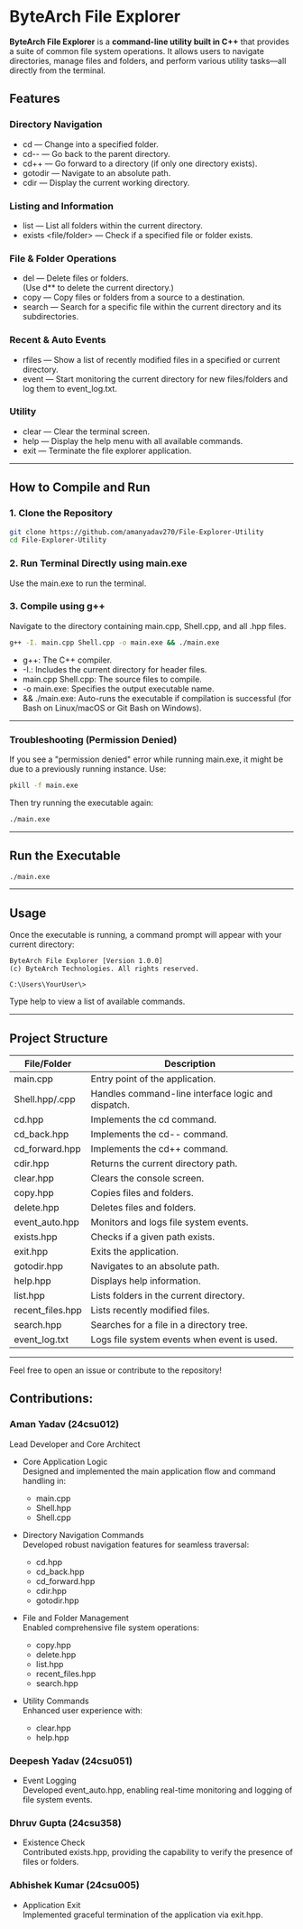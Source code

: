 # ByteArch File Explorer

**ByteArch File Explorer** is a **command-line utility built in C++** that provides a suite of common file system operations. It allows users to navigate directories, manage files and folders, and perform various utility tasks—all directly from the terminal.

## Features

### Directory Navigation
- cd <foldername> — Change into a specified folder.
- cd-- — Go back to the parent directory.
- cd++ — Go forward to a directory (if only one directory exists).
- gotodir — Navigate to an absolute path.
- cdir — Display the current working directory.

### Listing and Information
- list — List all folders within the current directory.
- exists <file/folder> — Check if a specified file or folder exists.

### File & Folder Operations
- del — Delete files or folders.  
  (Use d** to delete the current directory.)
- copy — Copy files or folders from a source to a destination.
- search <filename> — Search for a specific file within the current directory and its subdirectories.

### Recent & Auto Events
- rfiles — Show a list of recently modified files in a specified or current directory.
- event — Start monitoring the current directory for new files/folders and log them to event_log.txt.

### Utility
- clear — Clear the terminal screen.
- help — Display the help menu with all available commands.
- exit — Terminate the file explorer application.

---

## How to Compile and Run

### 1. Clone the Repository
```bash
git clone https://github.com/amanyadav270/File-Explorer-Utility
cd File-Explorer-Utility
```

### 2. Run Terminal Directly using main.exe
Use the main.exe to run the terminal.

### 3. Compile using g++
Navigate to the directory containing main.cpp, Shell.cpp, and all .hpp files.

```bash
g++ -I. main.cpp Shell.cpp -o main.exe && ./main.exe
```

- g++: The C++ compiler.
- -I.: Includes the current directory for header files.
- main.cpp Shell.cpp: The source files to compile.
- -o main.exe: Specifies the output executable name.
- && ./main.exe: Auto-runs the executable if compilation is successful (for Bash on Linux/macOS or Git Bash on Windows).

---

### Troubleshooting (Permission Denied)

If you see a "permission denied" error while running main.exe, it might be due to a previously running instance. Use:

```bash
pkill -f main.exe
```

Then try running the executable again:

```bash
./main.exe
```

---

## Run the Executable

```bash
./main.exe
```

---

## Usage

Once the executable is running, a command prompt will appear with your current directory:

```
ByteArch File Explorer [Version 1.0.0]
(c) ByteArch Technologies. All rights reserved.

C:\Users\YourUser\>
```

Type help to view a list of available commands.

---

## Project Structure

| File/Folder          | Description |
|----------------------|-------------|
| main.cpp           | Entry point of the application. |
| Shell.hpp/.cpp     | Handles command-line interface logic and dispatch. |
| cd.hpp             | Implements the cd command. |
| cd_back.hpp        | Implements the cd-- command. |
| cd_forward.hpp     | Implements the cd++ command. |
| cdir.hpp           | Returns the current directory path. |
| clear.hpp          | Clears the console screen. |
| copy.hpp           | Copies files and folders. |
| delete.hpp         | Deletes files and folders. |
| event_auto.hpp     | Monitors and logs file system events. |
| exists.hpp         | Checks if a given path exists. |
| exit.hpp           | Exits the application. |
| gotodir.hpp        | Navigates to an absolute path. |
| help.hpp           | Displays help information. |
| list.hpp           | Lists folders in the current directory. |
| recent_files.hpp   | Lists recently modified files. |
| search.hpp         | Searches for a file in a directory tree. |
| event_log.txt      | Logs file system events when event is used. |

---

Feel free to open an issue or contribute to the repository!

## Contributions:

### Aman Yadav (24csu012)
Lead Developer and Core Architect

- Core Application Logic  
  Designed and implemented the main application flow and command handling in:  
  - main.cpp  
  - Shell.hpp  
  - Shell.cpp

- Directory Navigation Commands  
  Developed robust navigation features for seamless traversal:  
  - cd.hpp  
  - cd_back.hpp  
  - cd_forward.hpp  
  - cdir.hpp  
  - gotodir.hpp

- File and Folder Management  
  Enabled comprehensive file system operations:  
  - copy.hpp  
  - delete.hpp  
  - list.hpp  
  - recent_files.hpp  
  - search.hpp

- Utility Commands  
  Enhanced user experience with:  
  - clear.hpp  
  - help.hpp

### Deepesh Yadav (24csu051)
- Event Logging  
  Developed event_auto.hpp, enabling real-time monitoring and logging of file system events.

### Dhruv Gupta (24csu358)
- Existence Check  
  Contributed exists.hpp, providing the capability to verify the presence of files or folders.

### Abhishek Kumar (24csu005)
- Application Exit  
  Implemented graceful termination of the application via exit.hpp.
